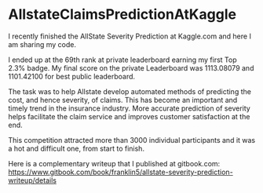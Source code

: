 # AllstateClaimsPredictionAtKaggle

I recently finished the AllState Severity Prediction at Kaggle.com and here I am sharing my code. 

I ended up at the 69th rank at private leaderboard earning my first Top 2.3% badge. My final score on the private Leaderboard was 1113.08079 and 1101.42100 for best public leaderboard.

The task was to help Allstate develop automated methods of predicting the cost, and hence severity, of claims. This has become an important and timely trend in the insurance industry. More accurate prediction of severity helps facilitate the claim service and improves customer satisfaction at the end.

This competition attracted more than 3000 individual participants and it was a hot and difficult one, from start to finish.

Here is a complementary writeup that I published at gitbook.com:
https://www.gitbook.com/book/franklin5/allstate-severity-prediction-writeup/details
